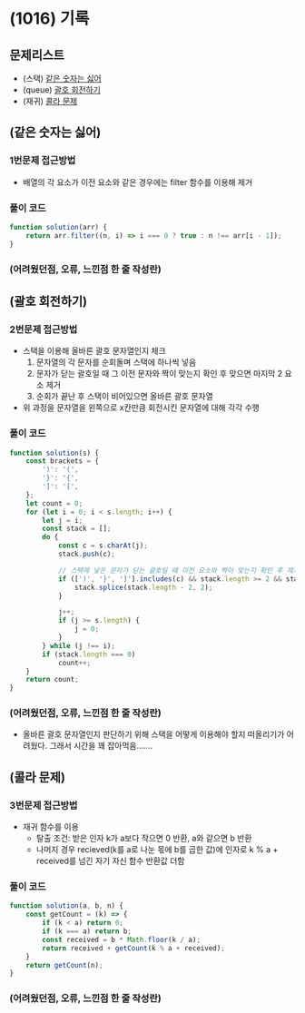 # (1016) 기록

## 문제리스트

- (스택) [같은 숫자는 싫어](https://school.programmers.co.kr/learn/courses/30/lessons/12906)
- (queue) [괄호 회전하기](https://school.programmers.co.kr/learn/courses/30/lessons/76502)
- (재귀) [콜라 문제](https://school.programmers.co.kr/learn/courses/30/lessons/132267)

## (같은 숫자는 싫어)

### 1번문제 접근방법

- 배열의 각 요소가 이전 요소와 같은 경우에는 filter 함수를 이용해 제거

### 풀이 코드

```javascript
function solution(arr) {
    return arr.filter((n, i) => i === 0 ? true : n !== arr[i - 1]);
}
```

### (어려웠던점, 오류, 느낀점 한 줄 작성란)

## (괄호 회전하기)

### 2번문제 접근방법

- 스택을 이용해 올바른 괄호 문자열인지 체크
  1. 문자열의 각 문자를 순회돌며 스택에 하나씩 넣음
  2. 문자가 닫는 괄호일 때 그 이전 문자와 짝이 맞는지 확인 후 맞으면 마지막 2 요소 제거
  3. 순회가 끝난 후 스택이 비어있으면 올바른 괄호 문자열
- 위 과정을 문자열을 왼쪽으로 x칸만큼 회전시킨 문자열에 대해 각각 수행

### 풀이 코드

```javascript
function solution(s) {
    const brackets = {
        ')': '(',
        '}': '{',
        ']': '[',
    };
    let count = 0;
    for (let i = 0; i < s.length; i++) {
        let j = i;
        const stack = [];
        do {
            const c = s.charAt(j);
            stack.push(c);

            // 스택에 넣은 문자가 닫는 괄호일 때 이전 요소와 짝이 맞는지 확인 후 제거
            if ([')', '}', ']'].includes(c) && stack.length >= 2 && stack[stack.length - 2] === brackets[c]) {
                stack.splice(stack.length - 2, 2);
            }

            j++;
            if (j >= s.length) {
                j = 0;
            }
        } while (j !== i);
        if (stack.length === 0)
            count++;
    }
    return count;
}
```

### (어려웠던점, 오류, 느낀점 한 줄 작성란)

- 올바른 괄호 문자열인지 판단하기 위해 스택을 어떻게 이용해야 할지 떠올리기가 어려웠다. 그래서 시간을 꽤 잡아먹음.......

## (콜라 문제)

### 3번문제 접근방법

- 재귀 함수를 이용
  - 탈출 조건: 받은 인자 k가 a보다 작으면 0 반환, a와 같으면 b 반환
  - 나머지 경우 recieved(k를 a로 나눈 몫에 b를 곱한 값)에 인자로 k % a + received를 넘긴 자기 자신 함수 반환값 더함

### 풀이 코드

```javascript
function solution(a, b, n) {
    const getCount = (k) => {
        if (k < a) return 0;
        if (k === a) return b;
        const received = b * Math.floor(k / a);
        return received + getCount(k % a + received);
    }
    return getCount(n);
}
```

### (어려웠던점, 오류, 느낀점 한 줄 작성란)
